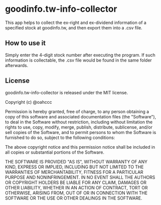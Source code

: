 # goodinfo.tw-info-collector

This app helps to collect the ex-right and ex-dividend information of a specified stock at goodinfo.tw, and then export them into a .csv file.


## How to use it
Simply enter the 4-digit stock number after executing the program. If such information is collectable, the .csv file would be found in the same folder afterwards.

## License

goodinfo.tw-info-collector is released under the MIT license.

Copyright (c) @oahccc

Permission is hereby granted, free of charge, to any person obtaining a copy of this software and associated documentation files (the "Software"), to deal in the Software without restriction, including without limitation the rights to use, copy, modify, merge, publish, distribute, sublicense, and/or sell copies of the Software, and to permit persons to whom the Software is furnished to do so, subject to the following conditions:

The above copyright notice and this permission notice shall be included in all copies or substantial portions of the Software.

THE SOFTWARE IS PROVIDED "AS IS", WITHOUT WARRANTY OF ANY KIND, EXPRESS OR IMPLIED, INCLUDING BUT NOT LIMITED TO THE WARRANTIES OF MERCHANTABILITY, FITNESS FOR A PARTICULAR PURPOSE AND NONINFRINGEMENT. IN NO EVENT SHALL THE AUTHORS OR COPYRIGHT HOLDERS BE LIABLE FOR ANY CLAIM, DAMAGES OR OTHER LIABILITY, WHETHER IN AN ACTION OF CONTRACT, TORT OR OTHERWISE, ARISING FROM, OUT OF OR IN CONNECTION WITH THE SOFTWARE OR THE USE OR OTHER DEALINGS IN THE SOFTWARE.


